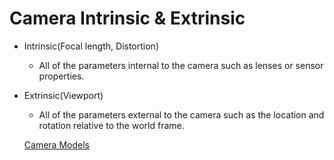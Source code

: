 # Camera Intrinsic & Extrinsic

- Intrinsic(Focal length, Distortion)
    - All of the parameters internal to the camera such as lenses or sensor properties.
- Extrinsic(Viewport)
    - All of the parameters external to the camera such as the location and rotation relative to the world frame.
    
    [Camera Models](https://docs.nerf.studio/en/latest/nerfology/model_components/visualize_cameras.html#)